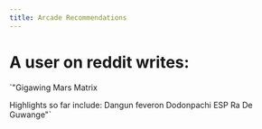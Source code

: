 ```yaml
---
title: Arcade Recommendations 
---
```


# A user on reddit writes: 
`"Gigawing
Mars Matrix

Highlights so far include:
Dangun feveron
Dodonpachi
ESP Ra De
Guwange"` 